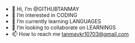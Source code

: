 - 👋 Hi, I’m @GITHUBTANMAY
- 👀 I’m interested in CODING
- 🌱 I’m currently learning LANGUAGES
- 💞️ I’m looking to collaborate on LEARNINGS
- 📫 How to reach me tanmaykr10703@gmail.com

<!---
GITHUBTANMAY/GITHUBTANMAY is a ✨ special ✨ repository because its `README.md` (this file) appears on your GitHub profile.
You can click the Preview link to take a look at your changes.
--->
